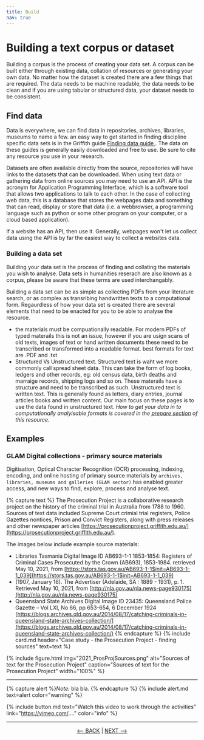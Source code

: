 ```yaml
---
title: Build
nav: true
---
```

# Building a text corpus or dataset

Building a corpus is the process of creating your data set. A corpus can be built either through existing data, collation of resources or generating your own data. No matter how the dataset is created there are a few things that are required. The data needs to be machine readable, the data needs to be clean and if you are using tabular or structured data, your dataset needs to be consistent. 

## Find data
Data is everywhere, we can find data in repositories, archives, libraries, museums to name a few. an easy way to get started in finding discipline specific data sets is in the Griffith guide <a href ='https://libraryguides.griffith.edu.au/finddata' target="_blank">Finding data guide </a>. The data on these guides is generally easily downloaded and free to use.  Be sure to cite any resource you use in your research. 

Datasets are often available directly from the source, repositories will have links to the datasets that can be downloaded.  When using text data or gathering data from online sources you may need to use an API.  API is the acronym for Application Programming Interface, which is a software tool that allows two applications to talk to each other. 
In the case of collecting web data, this is a database that stores the webpages data and something that can read, display or store that data (i.e. a webbrowser, a programming language such as python or some other program on your computer, or a cloud based application).

If a website has an API, then use it. Generally, webpages won't let us collect data using the API is by far the easiest way to collect a websites data. 



### Building a data set
Building your data set is the process of finding and collating the materials you wish to analyse. Data sets in humanities reserach are also known as a corpus, please be aware that these terms are used interchangably.

Building a data set can be as simple as collecting PDFs from your literature search, or as complex as transribing handwritten texts to a computational form. 
Regaurdless of how your data set is created there are several elements that need to be enacted for you to be able to analyse the resource.

- the materials must be compuationally readable. For modern PDFs of typed materails this is not an issue, however if you are usign scans of old texts, images of text or hand written documents these need to be transcribed or transformed into a readable format.  best formats for text are .PDF and .txt
- Structured Vs Unstructured text.  Structured text is waht we more commonly call spread sheet data. This can take the form of log books, ledgers and other records, eg: old census data, birth deaths and marraige records, shipping logs and so on. These materails have a structure and need to be transcribed as such. Unstructured text is written text. This is generally found as letters, diary entries, journal articles books and written content. Our main focus on these pages is to use the data found in unstructured text. *How to get your data in to computationally analyisable formats is covered in the <a href ='https://griffithunilibrary.github.io/intro-text-mining-analysis/content/5-prepare.html' target="_blank">prepare section</a> of this resource.*


## Examples

### GLAM Digital collections - primary source materials

Digitisation, Optical Character Recognition (OCR) processing, indexing, encoding, and online hosting of primary source materials by `archives, libraries, museums and galleries (GLAM sector)`  has enabled greater access, and new ways to find, explore, process and analyse text. 

{% capture text %}
The Prosecution Project is a collaborative research project on the history of the criminal trial in Australia from 1788 to 1960. Sources of text data included Supreme Court crimial trial registers, Police Gazettes nontices, Prison and Convict Registers, along with press releases and other newspaper articles  [https://prosecutionproject.griffith.edu.au/](https://prosecutionproject.griffith.edu.au/).

The images below include example source materials:
- Libraries Tasmania Digital Image ID AB693-1-1 1853-1854: Registers of Criminal Cases Prosecuted by the Crown (AB693), 1853-1984. retrieved May 10, 2021, from [https://stors.tas.gov.au/AB693-1-1$init=AB693-1-1_039](https://stors.tas.gov.au/AB693-1-1$init=AB693-1-1_039) 
- (1907, January 16). The Advertiser (Adelaide, SA : 1889 - 1931), p. 1. Retrieved May 10, 2021, from [http://nla.gov.au/nla.news-page930175](http://nla.gov.au/nla.news-page930175)
- Queensland State Archives Digital Image ID 23435: Queensland Police Gazette – Vol LXI, No 66, pp 653-654, 6 December 1924 
[https://blogs.archives.qld.gov.au/2014/08/17/catching-criminals-in-queensland-state-archives-collection/](https://blogs.archives.qld.gov.au/2014/08/17/catching-criminals-in-queensland-state-archives-collection/)
{% endcapture %} {% include card.md header="Case study - the Prosecution Project - finding sources" text=text %}

{% include figure.html img="2021_ProsProjSources.png" alt="Sources of text for the Prosecution Project" caption="Sources of text for the Prosecution Project" width="100%" %}

----
{% capture alert %}*Note:* bla bla.
{% endcapture %}
{% include alert.md text=alert color="warning" %}


{% include button.md text="Watch this video to work through the activities" link="https://vimeo.com/...." color="info" %}

----

<p align="center">
  <a href="https://griffithunilibrary.github.io/intro-text-mining-analysis/content/3-rights.html"><-- BACK</a> |
  <a href="https://griffithunilibrary.github.io/intro-text-mining-analysis/content/5-prepare.html">NEXT --></a>
</p>
